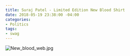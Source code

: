 ```yaml
---
title: Suraj Patel - Limited Edition New Blood Shirt
date: 2018-05-19 23:38:00 -04:00
categories:
- Politics
tags:
- swag
---
```


![New_blood_web.jpg](/uploads/New_blood_web.jpg)